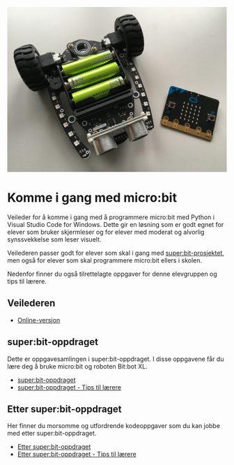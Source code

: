 ![micro:bit og Bit:bot XL](https://github.com/oivron/komme-i-gang-microbit/blob/master/img/microbit-og-Bitbot.JPG)

# Komme i gang med micro:bit
Veileder for å komme i gang med å programmere micro:bit med Python i Visual Studio Code for Windows.
Dette gir en løsning som er godt egnet for elever som bruker skjermleser og for elever med moderat og alvorlig synssvekkelse som leser visuelt.

Veilederen passer godt for elever som skal i gang med [super:bit-prosjektet](https://www.superbit.no/), men også for elever som skal programmere micro:bit ellers i skolen.

Nedenfor finner du også tilrettelagte oppgaver for denne elevgruppen og tips til lærere.

## Veilederen
- [Online-versjon](https://github.com/oivron/komme-i-gang-microbit/wiki/micro:bit-med-Python:-Komme-i-gang)

## super:bit-oppdraget
Dette er oppgavesamlingen i super:bit-oppdraget. I disse oppgavene får du lære deg å bruke micro:bit og roboten Bit:bot XL.
- [super:bit-oppdraget](https://github.com/oivron/komme-i-gang-microbit/blob/master/superbit-oppdraget.md)
- [super:bit-oppdraget - Tips til lærere](https://github.com/oivron/komme-i-gang-microbit/blob/master/superbit-oppdraget-tips.md)

## Etter super:bit-oppdraget
Her finner du morsomme og utfordrende kodeoppgaver som du kan jobbe med etter super:bit-oppdraget.
- [Etter super:bit-oppdraget](https://github.com/oivron/komme-i-gang-microbit/blob/master/etter-superbit-oppdraget.md)
- [Etter super:bit-oppdraget - Tips til lærere](https://github.com/oivron/komme-i-gang-microbit/blob/master/etter-superbit-oppdraget-tips.md)
